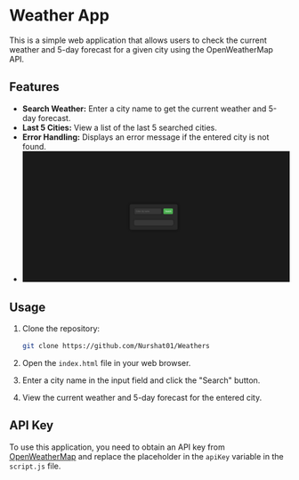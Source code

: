 # Weather App

This is a simple web application that allows users to check the current weather and 5-day forecast for a given city using the OpenWeatherMap API.

## Features

- **Search Weather:** Enter a city name to get the current weather and 5-day forecast.
- **Last 5 Cities:** View a list of the last 5 searched cities.
- **Error Handling:** Displays an error message if the entered city is not found.
- ![img.png](img.png)

## Usage

1. Clone the repository:

    ```bash
    git clone https://github.com/Nurshat01/Weathers
    ```

2. Open the `index.html` file in your web browser.

3. Enter a city name in the input field and click the "Search" button.

4. View the current weather and 5-day forecast for the entered city.

## API Key

To use this application, you need to obtain an API key from [OpenWeatherMap](https://openweathermap.org/api) and replace the placeholder in the `apiKey` variable in the `script.js` file.
